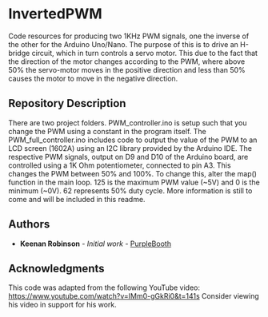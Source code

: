 # InvertedPWM
Code resources for producing two 1KHz PWM signals, one the inverse of the other for the Arduino Uno/Nano. The purpose of this is to drive an H-bridge circuit, which in turn controls
a servo motor. This due to the fact that the direction of the motor changes according to the PWM, where above 50% the servo-motor moves in the positive direction and less than 50%
causes the motor to move in the negative direction.

## Repository Description

There are two project folders. PWM_controller.ino is setup such that you change the PWM using a constant in the program itself. The PWM_full_controller.ino includes code to output the 
value of the PWM to an LCD screen (1602A) using an I2C library provided by the Arduino IDE. The respective PWM signals, output on D9 and D10 of the Arduino board, are controlled using
a 1K Ohm potentiometer, connected to pin A3. This changes the PWM between 50% and 100%. To change this, alter the map() function in the main loop. 125 is the maximum PWM value (~5V)
and 0 is the minimum (~0V). 62 represents 50% duty cycle. More information is still to come and will be included in this readme. 

## Authors

* **Keenan Robinson** - *Initial work* - [PurpleBooth](https://github.com/PurpleBooth)

## Acknowledgments

This code was adapted from the following YouTube video: https://www.youtube.com/watch?v=IMm0-gGkRi0&t=141s
Consider viewing his video in support for his work.
